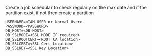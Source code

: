 Create a job schedular to check regularly on the max date and if the partition exist, if not then create a partition 



```
USERNAME=<IAM USER or Normal User>
PASSWORD=<PASSWORD>
DB_HOST=<DB HOST>
DB_SSLMODE=<SSL MODE IF required>
DB_SSLROOTCERT=<ROOT CA location>
DB_SSLCERT=<SSL Cert Location>
DB_SSLKEY=<SSL Key Location>
```
